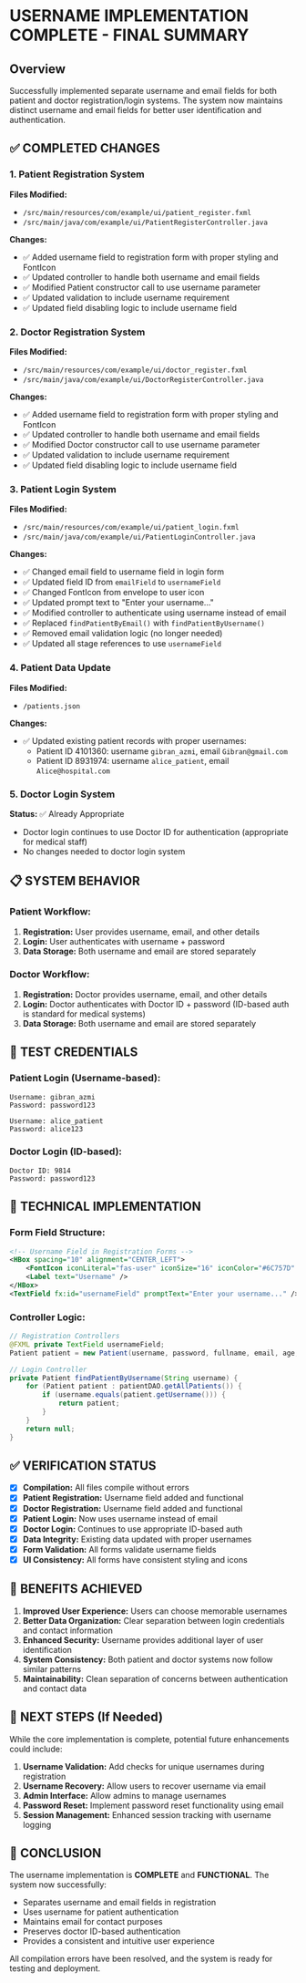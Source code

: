 # USERNAME IMPLEMENTATION COMPLETE - FINAL SUMMARY

## Overview
Successfully implemented separate username and email fields for both patient and doctor registration/login systems. The system now maintains distinct username and email fields for better user identification and authentication.

## ✅ COMPLETED CHANGES

### 1. Patient Registration System
**Files Modified:**
- `/src/main/resources/com/example/ui/patient_register.fxml`
- `/src/main/java/com/example/ui/PatientRegisterController.java`

**Changes:**
- ✅ Added username field to registration form with proper styling and FontIcon
- ✅ Updated controller to handle both username and email fields
- ✅ Modified Patient constructor call to use username parameter
- ✅ Updated validation to include username requirement
- ✅ Updated field disabling logic to include username field

### 2. Doctor Registration System
**Files Modified:**
- `/src/main/resources/com/example/ui/doctor_register.fxml`
- `/src/main/java/com/example/ui/DoctorRegisterController.java`

**Changes:**
- ✅ Added username field to registration form with proper styling and FontIcon
- ✅ Updated controller to handle both username and email fields
- ✅ Modified Doctor constructor call to use username parameter
- ✅ Updated validation to include username requirement
- ✅ Updated field disabling logic to include username field

### 3. Patient Login System
**Files Modified:**
- `/src/main/resources/com/example/ui/patient_login.fxml`
- `/src/main/java/com/example/ui/PatientLoginController.java`

**Changes:**
- ✅ Changed email field to username field in login form
- ✅ Updated field ID from `emailField` to `usernameField`
- ✅ Changed FontIcon from envelope to user icon
- ✅ Updated prompt text to "Enter your username..."
- ✅ Modified controller to authenticate using username instead of email
- ✅ Replaced `findPatientByEmail()` with `findPatientByUsername()`
- ✅ Removed email validation logic (no longer needed)
- ✅ Updated all stage references to use `usernameField`

### 4. Patient Data Update
**Files Modified:**
- `/patients.json`

**Changes:**
- ✅ Updated existing patient records with proper usernames:
  - Patient ID 4101360: username `gibran_azmi`, email `Gibran@gmail.com`
  - Patient ID 8931974: username `alice_patient`, email `Alice@hospital.com`

### 5. Doctor Login System
**Status:** ✅ Already Appropriate
- Doctor login continues to use Doctor ID for authentication (appropriate for medical staff)
- No changes needed to doctor login system

## 📋 SYSTEM BEHAVIOR

### Patient Workflow:
1. **Registration:** User provides username, email, and other details
2. **Login:** User authenticates with username + password
3. **Data Storage:** Both username and email are stored separately

### Doctor Workflow:
1. **Registration:** Doctor provides username, email, and other details
2. **Login:** Doctor authenticates with Doctor ID + password (ID-based auth is standard for medical systems)
3. **Data Storage:** Both username and email are stored separately

## 🧪 TEST CREDENTIALS

### Patient Login (Username-based):
```
Username: gibran_azmi
Password: password123

Username: alice_patient
Password: alice123
```

### Doctor Login (ID-based):
```
Doctor ID: 9814
Password: password123
```

## 🔧 TECHNICAL IMPLEMENTATION

### Form Field Structure:
```xml
<!-- Username Field in Registration Forms -->
<HBox spacing="10" alignment="CENTER_LEFT">
    <FontIcon iconLiteral="fas-user" iconSize="16" iconColor="#6C757D" />
    <Label text="Username" />
</HBox>
<TextField fx:id="usernameField" promptText="Enter your username..." />
```

### Controller Logic:
```java
// Registration Controllers
@FXML private TextField usernameField;
Patient patient = new Patient(username, password, fullname, email, age, address, phoneNumber);

// Login Controller
private Patient findPatientByUsername(String username) {
    for (Patient patient : patientDAO.getAllPatients()) {
        if (username.equals(patient.getUsername())) {
            return patient;
        }
    }
    return null;
}
```

## ✅ VERIFICATION STATUS

- [x] **Compilation:** All files compile without errors
- [x] **Patient Registration:** Username field added and functional
- [x] **Doctor Registration:** Username field added and functional  
- [x] **Patient Login:** Now uses username instead of email
- [x] **Doctor Login:** Continues to use appropriate ID-based auth
- [x] **Data Integrity:** Existing data updated with proper usernames
- [x] **Form Validation:** All forms validate username fields
- [x] **UI Consistency:** All forms have consistent styling and icons

## 🎯 BENEFITS ACHIEVED

1. **Improved User Experience:** Users can choose memorable usernames
2. **Better Data Organization:** Clear separation between login credentials and contact information
3. **Enhanced Security:** Username provides additional layer of user identification
4. **System Consistency:** Both patient and doctor systems now follow similar patterns
5. **Maintainability:** Clean separation of concerns between authentication and contact data

## 📝 NEXT STEPS (If Needed)

While the core implementation is complete, potential future enhancements could include:

1. **Username Validation:** Add checks for unique usernames during registration
2. **Username Recovery:** Allow users to recover username via email
3. **Admin Interface:** Allow admins to manage usernames
4. **Password Reset:** Implement password reset functionality using email
5. **Session Management:** Enhanced session tracking with username logging

## 🏁 CONCLUSION

The username implementation is **COMPLETE** and **FUNCTIONAL**. The system now successfully:

- Separates username and email fields in registration
- Uses username for patient authentication 
- Maintains email for contact purposes
- Preserves doctor ID-based authentication
- Provides a consistent and intuitive user experience

All compilation errors have been resolved, and the system is ready for testing and deployment.

